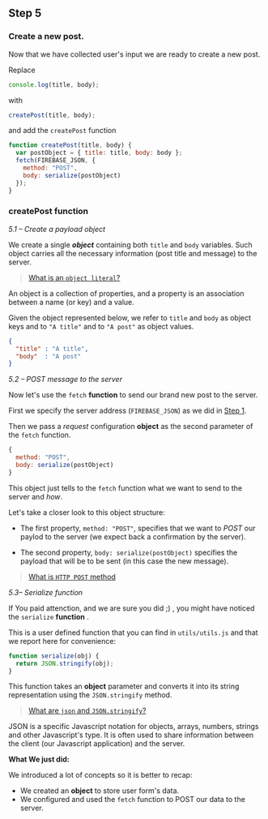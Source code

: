 ## Step 5

### Create a new post.
Now that we have collected user's input we are ready to create a new post.

Replace 

```js
console.log(title, body);
```

with

```js
createPost(title, body);
```

and add the `createPost` function

```js
function createPost(title, body) {
  var postObject = { title: title, body: body };
  fetch(FIREBASE_JSON, {
    method: "POST",
    body: serialize(postObject)
  });
}
```

### createPost function

*5.1 – Create a payload object*

We create a single ___object___ containing both `title` and `body` variables.
Such object carries all the necessary information (post title and message) to the server.

> [What is an ```object literal```?](https://developer.mozilla.org/it/docs/Web/JavaScript/Reference/Operators/Object_initializer)

An object is a collection of properties, and a property is an association between a name (or key) and a value. 

Given the object represented below, we refer to `title` and `body` as object keys and to `"A title"` and to `"A post"` as object values.

```json
{
  "title" : "A title",
  "body"  : "A post"
}
```

*5.2 – POST message to the server*

Now let's use the `fetch` __function__ to send our brand new post to the server.

First we specify the server address (`FIREBASE_JSON`) as we did in [Step 1](https://js-girls.gitbooks.io/workshop/content/docs/level1/01-draw-first-element-from-response.html).

Then we pass a _request_ configuration __object__ as the second parameter of the `fetch` function.

```js
{
  method: "POST",
  body: serialize(postObject)
}
```

This object just tells to the `fetch` function what we want to send to the server and _how_.

Let's take a closer look to this object structure:

* The first property, ```method: "POST"```, specifies that we want to *POST* our paylod to the server (we expect back a confirmation by the server).

* The second property, ```body: serialize(postObject)``` specifies the payload that will be to be sent (in this case the new message).

>[What is ```HTTP POST``` method](https://developer.mozilla.org/en-US/docs/Web/HTTP)

*5.3– Serialize function*

If You paid attenction, and we are sure you did ;) , you might have noticed the `serialize` __function__ .

This is a user defined function that you can find in `utils/utils.js` and that we report here for convenience:

```js
function serialize(obj) { 
  return JSON.stringify(obj); 
}
```

This function takes an __object__ parameter and converts it into its string representation using the ```JSON.stringify``` method.

> [What are ```json``` and ```JSON.stringify```?](https://developer.mozilla.org/it/docs/Web/JavaScript/Reference/Global_Objects/JSON)

JSON is a specific Javascript notation for objects, arrays, numbers, strings and other Javascript's type.
It is often used to share information between the client (our Javascript application) and the server.

**What We just did:**

We introduced a lot of concepts so it is better to recap:

* We created an __object__ to store user form's data.
* We configured and used the `fetch` function to POST our data to the server.
